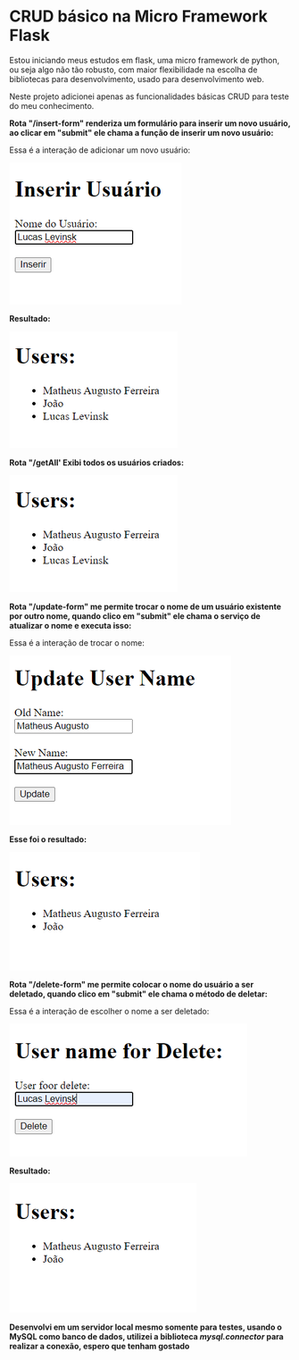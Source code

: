 # CRUD básico na Micro Framework Flask

Estou iniciando meus estudos em flask, uma micro framework de python, ou seja algo não tão robusto, com maior flexibilidade na escolha de bibliotecas para desenvolvimento, usado para desenvolvimento web.

Neste projeto adicionei apenas as funcionalidades básicas CRUD para teste do meu conhecimento.

**Rota "/insert-form" renderiza um formulário para inserir um novo usuário, ao clicar em "submit" ele chama a função de inserir um novo usuário:**

Essa é a interação de adicionar um novo usuário:

![Inserir usuario](images/form-insert.png)

**Resultado:**

![Usuario inserido](images/result-insert.png)



**Rota "/getAll' Exibi todos os usuários criados:**

![Exibir usuários](images/result-insert.png)


**Rota "/update-form" me permite trocar o nome de um usuário existente por outro nome, quando clico em "submit" ele chama o serviço de atualizar o nome e executa isso:**

Essa é a interação de trocar o nome:

![Atualizar usuario](images/update-form.png)


**Esse foi o resultado:**

![Usuario atualizado](images/result-update.png)


**Rota "/delete-form" me permite colocar o nome do usuário a ser deletado, quando clico em "submit" ele chama o método de deletar:**

Essa é a interação de escolher o nome a ser deletado:


![Deletar usuario](images/delete-form.png)


**Resultado:**


![Usuario deletado](images/result-delete.png)


**Desenvolvi em um servidor local mesmo somente para testes, usando o MySQL como banco de dados, utilizei a biblioteca _mysql.connector_ para realizar a conexão, espero que tenham gostado**





